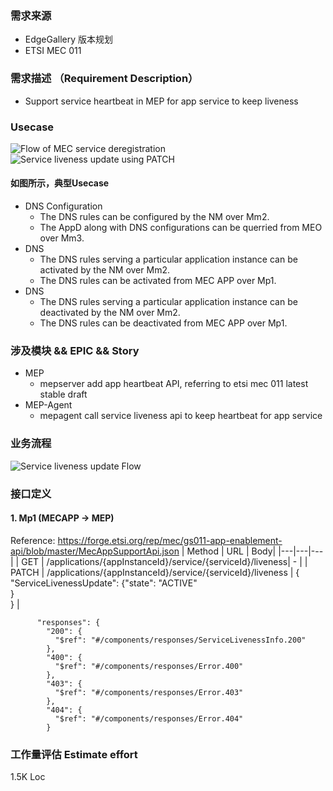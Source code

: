 ### 需求来源
- EdgeGallery 版本规划
- ETSI MEC 011

### 需求描述 （Requirement Description）
- Support service heartbeat in MEP for app service to keep liveness

### Usecase
![Flow of MEC service deregistration](https://images.gitee.com/uploads/images/2020/0810/110313_dd5b9558_7624977.png "Configuration of DNS rules.png")
![Service liveness update using PATCH](https://images.gitee.com/uploads/images/2020/0810/110346_359bafc3_7624977.png "activation.png")


#### 如图所示，典型Usecase
- DNS Configuration
    - The DNS rules can be configured by the NM over Mm2.
    - The AppD along with DNS configurations can be querried from MEO over Mm3.
- DNS 
    - The DNS rules serving a particular application instance can be activated by the NM over Mm2.
    - The DNS rules can be activated from MEC APP over Mp1.
- DNS
    - The DNS rules serving a particular application instance can be deactivated by the NM over Mm2.
    - The DNS rules can be deactivated from MEC APP over Mp1.


### 涉及模块 && EPIC && Story

- MEP 
    - mepserver add app heartbeat API, referring to etsi mec 011 latest stable draft
- MEP-Agent
    - mepagent call service liveness api to keep heartbeat for app service


### 业务流程
![Service liveness update Flow](https://images.gitee.com/uploads/images/2020/0810/111242_57abb6a4_7624977.png "Configuration.png")


### 接口定义
#### 1. Mp1 (MECAPP -> MEP)
Reference: https://forge.etsi.org/rep/mec/gs011-app-enablement-api/blob/master/MecAppSupportApi.json
|  Method | URL  | Body|
|---|---|---|
| GET  | /applications/{appInstanceId}/service/{serviceId}/liveness| - |
| PATCH  | /applications/{appInstanceId}/service/{serviceId}/liveness | {<br> "ServiceLivenessUpdate": {"state": "ACTIVE"<br>}<br>} |



```
      "responses": {
        "200": {
          "$ref": "#/components/responses/ServiceLivenessInfo.200"
        },
        "400": {
          "$ref": "#/components/responses/Error.400"
        },
        "403": {
          "$ref": "#/components/responses/Error.403"
        },
        "404": {
          "$ref": "#/components/responses/Error.404"
        }

```

### 工作量评估 Estimate effort
1.5K Loc